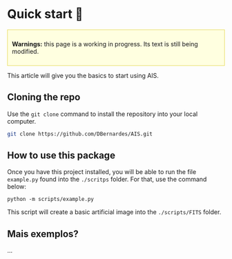 # Quick start :rocket:

<div style="background-color: #FFFFE0; padding: 10px; border: 1px solid #E6DB55;">
    <p><strong>Warnings:</strong> this page is a working in progress. Its text is still being modified.</p>
</div>

This article will give you the basics to start using AIS.


## Cloning the repo

Use the `git clone` command to install the repository into your local computer.

```bash
git clone https://github.com/DBernardes/AIS.git
```

## How to use this package

Once you have this project installed, you will be able to run the file `example.py` found into the `./scritps` folder. For that, use the command below:

```{bash}
python -m scripts/example.py
```
This script will create a basic artificial image into the `./scripts/FITS` folder.

## Mais exemplos?

...





